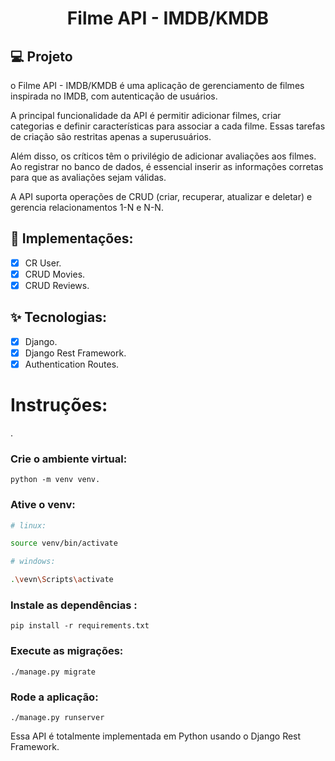 <h1 align="center">
Filme API - IMDB/KMDB
</h1>

## 💻 Projeto

o Filme API - IMDB/KMDB é uma aplicação de gerenciamento de filmes inspirada no IMDB, com autenticação de usuários.

A principal funcionalidade da API é permitir adicionar filmes, criar categorias e definir características para associar a cada filme. Essas tarefas de criação são restritas apenas a superusuários.

Além disso, os críticos têm o privilégio de adicionar avaliações aos filmes. Ao registrar no banco de dados, é essencial inserir as informações corretas para que as avaliações sejam válidas.

A API suporta operações de CRUD (criar, recuperar, atualizar e deletar) e gerencia relacionamentos 1-N e N-N.

## 🔨 Implementações:

- [x] CR User.
- [x] CRUD Movies.
- [x] CRUD Reviews.

## ✨ Tecnologias:

- [x] Django.
- [x] Django Rest Framework.
- [x] Authentication Routes.

# Instruções:
 .
### Crie o ambiente virtual:
```
python -m venv venv.
```
### Ative o venv:
```bash
# linux: 

source venv/bin/activate

```

```bash
# windows: 

.\vevn\Scripts\activate

```

### Instale as dependências :
```
pip install -r requirements.txt
```
### Execute as migrações:
```
./manage.py migrate
```
### Rode a aplicação:
```
./manage.py runserver
```


Essa API é totalmente implementada em Python usando o Django Rest Framework.